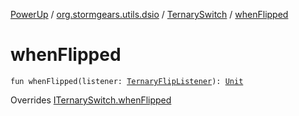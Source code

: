 [PowerUp](../../index.md) / [org.stormgears.utils.dsio](../index.md) / [TernarySwitch](index.md) / [whenFlipped](./when-flipped.md)

# whenFlipped

`fun whenFlipped(listener: `[`TernaryFlipListener`](../-i-ternary-switch/-ternary-flip-listener/index.md)`): `[`Unit`](https://kotlinlang.org/api/latest/jvm/stdlib/kotlin/-unit/index.html)

Overrides [ITernarySwitch.whenFlipped](../-i-ternary-switch/when-flipped.md)

